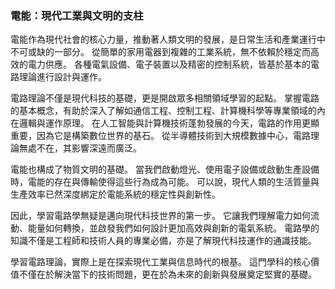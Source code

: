 ### 電能：現代工業與文明的支柱

電能作為現代社會的核心力量，推動著人類文明的發展，是日常生活和產業運行中不可或缺的一部分。
從簡單的家用電器到複雜的工業系統，無不依賴於穩定而高效的電力供應。
各種電氣設備、電子裝置以及精密的控制系統，皆基於基本的電路理論進行設計與運作。

電路理論不僅是現代科技的基礎，更是開啟眾多相關領域學習的起點。
掌握電路的基本概念，有助於深入了解如通信工程、控制工程、計算機科學等專業領域的內在邏輯與運作原理。
在人工智能與計算機技術蓬勃發展的今天，電路的作用更顯重要，因為它是構築數位世界的基石。
從半導體技術到大規模數據中心，電路理論無處不在，其影響深遠而廣泛。

電能也構成了物質文明的基礎。
當我們啟動燈光、使用電子設備或啟動生產設備時，電能的存在與傳輸使得這些行為成為可能。
可以說，現代人類的生活質量與生產效率已然深度綁定於電能系統的穩定性與創新性。

因此，學習電路學無疑是邁向現代科技世界的第一步。
它讓我們理解電力如何流動、能量如何轉換，並啟發我們如何設計更加高效與創新的電氣系統。
電路學的知識不僅是工程師和技術人員的專業必備，亦是了解現代科技運作的通識技能。

學習電路理論，實際上是在探索現代工業與信息時代的根基。
這門學科的核心價值不僅在於解決當下的技術問題，更在於為未來的創新與發展奠定堅實的基礎。

